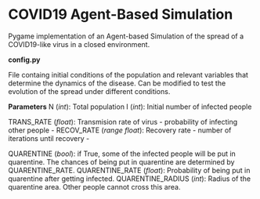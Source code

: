 # COVID19 Agent-Based Simulation

Pygame implementation of an Agent-based Simulation of the spread of a COVID19-like virus in a closed environment.

**config.py**

File containg initial conditions of the population and relevant variables that determine the dynamics of the disease.
Can be modified to test the evolution of the spread under different conditions. 

**Parameters**
  N (*int*): Total population
  I (*int*): Initial number of infected people

  TRANS_RATE (*float*): Transmision rate of virus - probability of infecting other people -
  RECOV_RATE (*range float*): Recovery rate - number of iterations until recovery -

  QUARENTINE (*bool*): if True, some of the infected people will be put in quarentine. The chances of being put in quarentine are determined by QUARENTINE_RATE.
  QUARENTINE_RATE (*float*): Probability of being put in quarentine after getting infected.
  QUARENTINE_RADIUS (*int*): Radius of the quarentine area. Other people cannot cross this area. 
